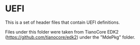 UEFI
====

This is a set of header files that contain UEFI definitions.

Files under this folder were taken from TianoCore EDK2 (https://github.com/tianocore/edk2) under the "MdePkg" folder.
